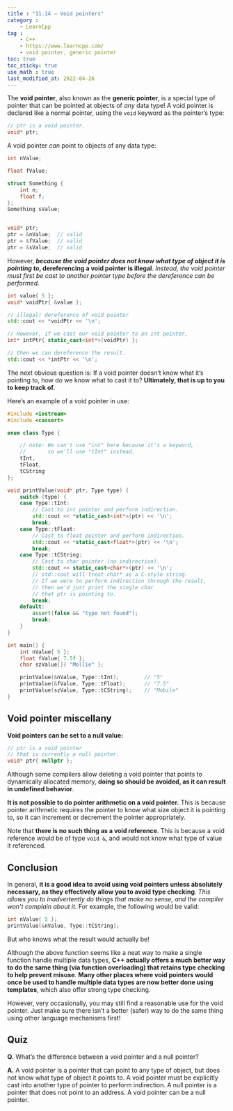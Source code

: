 ```yaml
---
title : "11.14 — Void pointers"
category :
    - LearnCpp
tag : 
    - C++
    - https://www.learncpp.com/
    - void pointer, generic pointer
toc: true  
toc_sticky: true 
use_math : true
last_modified_at: 2022-04-26
---
```



The **void pointer**, also known as the **generic pointer**, is a special type of pointer that can be pointed at objects of *any* data type! A void pointer is declared like a normal pointer, using the `void` keyword as the pointer’s type:

```c++
// ptr is a void pointer.
void* ptr; 
```

A void pointer *can* point to objects of any data type:

```c++
int nValue;

float fValue;

struct Something {
    int n;
    float f;
};
Something sValue;


void* ptr;
ptr = &nValue;  // valid
ptr = &fValue;  // valid
ptr = &sValue;  // valid
```

However, ***because the void pointer does not know what type of object it is pointing to*, dereferencing a void pointer is illegal**. *Instead, the void pointer must first be cast to another pointer type before the dereference can be performed.*

```c++
int value{ 5 };
void* voidPtr{ &value };

// illegal! dereference of void pointer
std::cout << *voidPtr << '\n';

// However, if we cast our void pointer to an int pointer,
int* intPtr{ static_cast<int*>(voidPtr) };

// then we can dereference the result.
std::cout << *intPtr << '\n';
```

The next obvious question is: If a void pointer doesn’t know what it’s pointing to, how do we know what to cast it to? **Ultimately, that is up to you to keep track of.**

Here’s an example of a void pointer in use:

```c++
#include <iostream>
#include <cassert>

enum class Type {

    // note: We can't use "int" here because it's a keyword,
    //       so we'll use "tInt" instead.
    tInt,
    tFloat,
    tCString
};

void printValue(void* ptr, Type type) {
    switch (type) {
    case Type::tInt:
        // Cast to int pointer and perform indirection.
        std::cout << *static_cast<int*>(ptr) << '\n';
        break;
    case Type::tFloat:
        // Cast to float pointer and perform indirection.
        std::cout << *static_cast<float*>(ptr) << '\n';
        break;
    case Type::tCString:
        // Cast to char pointer (no indirection).
        std::cout << static_cast<char*>(ptr) << '\n';
        // std::cout will treat char* as a C-style string.
        // If we were to perform indirection through the result,
        // then we'd just print the single char
        // that ptr is pointing to.
        break;
    default:
        assert(false && "type not found");
        break;
    }
}

int main() {
    int nValue{ 5 };
    float fValue{ 7.5f };
    char szValue[]{ "Mollie" };

    printValue(&nValue, Type::tInt);        // "5"
    printValue(&fValue, Type::tFloat);      // "7.5"
    printValue(szValue, Type::tCString);    // "Mobile"
}
```

## Void pointer miscellany

**Void pointers can be set to a null value:**

```c++
// ptr is a void pointer
// that is currently a null pointer.
void* ptr{ nullptr };
```

Although some compilers allow deleting a void pointer that points to dynamically allocated memory, **doing so should be avoided, as it can result in undefined behavior**.

**It is not possible to do pointer arithmetic on a void pointer.** This is because pointer arithmetic requires the pointer to know what size object it is pointing to, so it can increment or decrement the pointer appropriately.

Note that **there is no such thing as a void reference**. This is because a void reference would be of type `void &`, and would not know what type of value it referenced.


## Conclusion

In general, **it is a good idea to avoid using void pointers unless absolutely necessary, as they effectively allow you to avoid type checking**. *This allows you to inadvertently do things that make no sense, and the compiler won’t complain about it.* For example, the following would be valid:

```c++
int nValue{ 5 };
printValue(&nValue, Type::tCString);
```

But who knows what the result would actually be!

Although the above function seems like a neat way to make a single function handle multiple data types, **C++ actually offers a much better way to do the same thing (via function overloading) that retains type checking to help prevent misuse**. **Many other places where void pointers would once be used to handle multiple data types are now better done using templates**, which also offer strong type checking.

However, very occasionally, you may still find a reasonable use for the void pointer. Just make sure there isn’t a better (safer) way to do the same thing using other language mechanisms first!


## Quiz

**Q.** What’s the difference between a void pointer and a null pointer?

**A.** A void pointer is a pointer that can point to any type of object, but does not know what type of object it points to. A void pointer must be explicitly cast into another type of pointer to perform indirection. A null pointer is a pointer that does not point to an address. A void pointer can be a null pointer.
